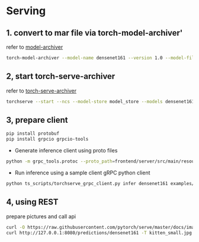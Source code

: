 # Serving

## 1. convert to mar file via torch-model-archiver'

refer to [model-archiver](https://github.com/pytorch/serve/tree/master/model-archiver)

```bash
torch-model-archiver --model-name densenet161 --version 1.0 --model-file ../image_classifier/densenet_161/model.py --serialized-file densenet161-8d451a50.pth --export-path model_store --extra-files ../image_classifier/index_to_name.json --handler image_classifier
```

## 2, start torch-serve-archiver

refer to [torch-serve-archiver](https://github.com/pytorch/serve/blob/master/docs/getting_started.md)

```bash
torchserve --start --ncs --model-store model_store --models densenet161.mar
```

## 3, prepare client

```bash
pip install protobuf
pip install grpcio grpcio-tools
```

* Generate inference client using proto files

```bash
python -m grpc_tools.protoc --proto_path=frontend/server/src/main/resources/proto/ --python_out=ts_scripts --grpc_python_out=ts_scripts frontend/server/src/main/resources/proto/inference.proto frontend/server/src/main/resources/proto/management.proto
```

* Run inference using a sample client gRPC python client

```bash
python ts_scripts/torchserve_grpc_client.py infer densenet161 examples/image_classifier/kitten.jpg
```

## 4, using REST

prepare pictures and call api

```bash
curl -O https://raw.githubusercontent.com/pytorch/serve/master/docs/images/kitten_small.jpg
curl http://127.0.0.1:8080/predictions/densenet161 -T kitten_small.jpg
```